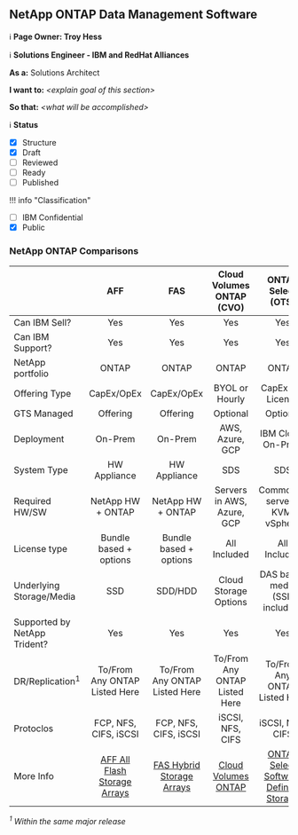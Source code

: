 ## NetApp ONTAP Data Management Software

:information_source: **Page Owner: Troy Hess**

:information_source: **Solutions Engineer - IBM and RedHat Alliances**

**As a:** Solutions Architect

**I want to:** *\<explain goal of this section\>*

**So that:** *\<what will be accomplished\>*

:information_source: **Status**

- [X] Structure
- [X] Draft
- [ ] Reviewed
- [ ] Ready
- [ ] Published

!!! info "Classification"

- [ ] IBM Confidential
- [X] Public

### NetApp ONTAP Comparisons

|  | AFF | FAS | Cloud Volumes ONTAP (CVO) | ONTAP Select (OTS) |
| --- | :---: | :---: | :---: | :---: | 
| Can IBM Sell? | Yes | Yes | Yes | Yes |
| Can IBM Support? | Yes | Yes | Yes | Yes |
| NetApp portfolio | ONTAP | ONTAP | ONTAP | ONTAP |
| Offering Type | CapEx/OpEx | CapEx/OpEx | BYOL or Hourly | CapEx SW License |
| GTS Managed | Offering | Offering | Optional | Optional |
| Deployment | On-Prem | On-Prem | AWS, Azure, GCP | IBM Cloud, On-Prem |
| System Type | HW Appliance | HW Appliance | SDS | SDS |
| Required HW/SW | NetApp HW + ONTAP  | NetApp HW + ONTAP  | Servers in AWS, Azure, GCP | Commodity  servers, KVM, vSphere |
| License type | Bundle based + options | Bundle based + options | All Included | All Included |
| Underlying Storage/Media | SSD | SDD/HDD | Cloud Storage Options | DAS based media (SSD included) |
| Supported by NetApp Trident? | Yes | Yes | Yes | Yes |
| DR/Replication<sup>1</sup> | To/From Any ONTAP Listed Here | To/From Any ONTAP Listed Here | To/From Any ONTAP Listed Here | To/From Any ONTAP Listed Here |
| Protoclos | FCP, NFS, CIFS, iSCSI | FCP, NFS, CIFS, iSCSI | iSCSI, NFS, CIFS | iSCSI, NFS, CIFS |
| More Info | [AFF All Flash Storage Arrays](https://www.netapp.com/data-storage/aff-a-series/) | [FAS Hybrid Storage Arrays](https://www.netapp.com/data-storage/fas/) | [Cloud Volumes ONTAP](https://www.netapp.com/cloud-services/cloud-volumes-ontap/) | [ONTAP Select Software Defined Storage ](https://www.netapp.com/data-management/software-defined-storage-ontap-select/) |

*<sup>1</sup> Within the same major release*
